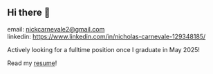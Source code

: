 ## Hi there 👋

email: nickcarnevale2@gmail.com  
linkedin: https://www.linkedin.com/in/nicholas-carnevale-129348185/

Actively looking for a fulltime position once I graduate in May 2025!

Read my [resume](Nick-Carnevale-Resume.pdf)!

<!--
**nickcarnevale/nickcarnevale** is a ✨ _special_ ✨ repository because its `README.md` (this file) appears on your GitHub profile.

Here are some ideas to get you started:

- 🔭 I’m currently working on ...
- 🌱 I’m currently learning ...
- 👯 I’m looking to collaborate on ...
- 🤔 I’m looking for help with ...
- 💬 Ask me about ...
- 📫 How to reach me: ...
- 😄 Pronouns: ...
- ⚡ Fun fact: ...
-->
